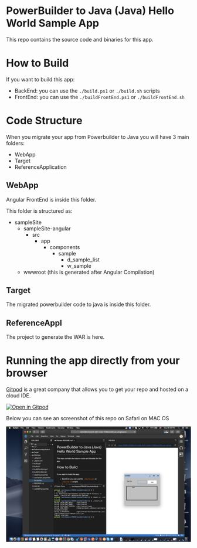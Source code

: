 # PowerBuilder to Java (Java) Hello World Sample App

This repo contains the source code and binaries for this app.


# How to Build

If you want to build this app:

- BackEnd: you can use the `./build.ps1` or `./build.sh` scripts
- FrontEnd: you can use the `./buildFrontEnd.ps1` or `./buildFrontEnd.sh`

# Code Structure

When you migrate your app from Powerbuilder to Java you will have 3 main folders:

- WebApp
- Target
- ReferenceApplication

## WebApp
Angular FrontEnd is inside this folder.

This folder is structured as:
- sampleSite
    - sampleSite-angular
        - src
            - app
                - components
                    - sample
                        - d_sample_list
                        - w_sample
    - wwwroot (this is generated after Angular Compilation)


## Target
The migrated powerbuilder code to java is inside this folder.

## ReferenceAppl
The project to generate the WAR is here.

# Running the app directly from your browser

[Gitpod](https://gitpod.io) is a great company that allows you to get your repo and hosted on a cloud IDE.

[![Open in Gitpod](https://gitpod.io/button/open-in-gitpod.svg)](https://gitpod.io/#https://github.com/MobilizeNet/PBMAPJavaHelloWorld)

Below you can see an screenshot of this repo on Safari on MAC OS

![PBMAPHelloWorld](./ScreenShot.png)

